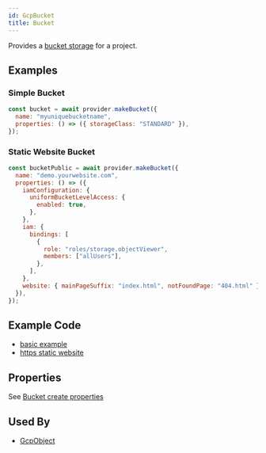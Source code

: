 ```yaml
---
id: GcpBucket
title: Bucket
---
```


Provides a [bucket storage](https://console.cloud.google.com/storage/browser/) for a project.

## Examples

### Simple Bucket

```js
const bucket = await provider.makeBucket({
  name: "myuniquebucketname",
  properties: () => ({ storageClass: "STANDARD" }),
});
```

### Static Website Bucket

```js
const bucketPublic = await provider.makeBucket({
  name: "demo.yourwebsite.com",
  properties: () => ({
    iamConfiguration: {
      uniformBucketLevelAccess: {
        enabled: true,
      },
    },
    iam: {
      bindings: [
        {
          role: "roles/storage.objectViewer",
          members: ["allUsers"],
        },
      ],
    },
    website: { mainPageSuffix: "index.html", notFoundPage: "404.html" },
  }),
});
```

## Example Code

- [basic example](https://github.com/grucloud/grucloud/blob/main/examples/google/storage/simple/iac.js#L7)
- [https static website](https://github.com/grucloud/grucloud/blob/main/examples/google/storage/website-https/iac.js#L7)

## Properties

See [Bucket create properties](https://cloud.google.com/storage/docs/json_api/v1/buckets/insert#request-body)

## Used By

- [GcpObject](./GcpObject)
